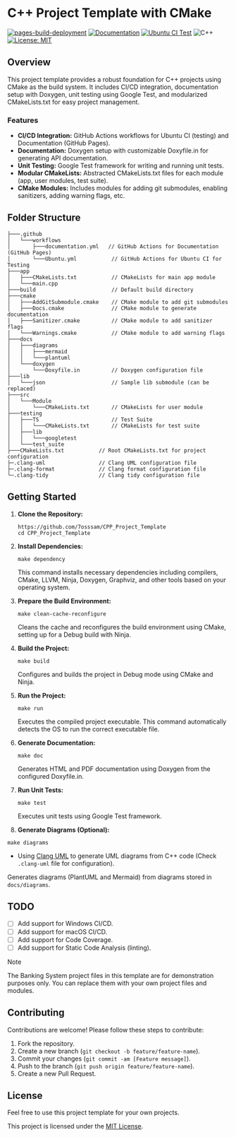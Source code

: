 # C++ Project Template with CMake

[![pages-build-deployment](https://github.com/7osssam/CPP_Project_Template/actions/workflows/pages/pages-build-deployment/badge.svg)](https://github.com/7osssam/CPP_Project_Template/actions/workflows/pages/pages-build-deployment)
[![Documentation](https://github.com/7osssam/CPP_Project_Template/actions/workflows/documentation.yml/badge.svg)](https://github.com/7osssam/CPP_Project_Template/actions/workflows/documentation.yml)
[![Ubuntu CI Test](https://github.com/7osssam/CPP_Project_Template/actions/workflows/Ubuntu.yml/badge.svg)](https://github.com/7osssam/CPP_Project_Template/actions/workflows/Ubuntu.yml)
![C++](https://img.shields.io/badge/c++-%2300599C.svg?style=for-the-badge&logo=c%2B%2B&logoColor=white)
[![License: MIT](https://img.shields.io/badge/License-MIT-yellow.svg)](https://opensource.org/licenses/MIT)
## Overview

This project template provides a robust foundation for C++ projects using CMake as the build system. It includes CI/CD integration, documentation setup with Doxygen, unit testing using Google Test, and modularized CMakeLists.txt for easy project management.

### Features

- **CI/CD Integration:** GitHub Actions workflows for Ubuntu CI (testing) and Documentation (GitHub Pages).
- **Documentation:** Doxygen setup with customizable Doxyfile.in for generating API documentation.
- **Unit Testing:** Google Test framework for writing and running unit tests.
- **Modular CMakeLists:** Abstracted CMakeLists.txt files for each module (app, user modules, test suite).
- **CMake Modules:** Includes modules for adding git submodules, enabling sanitizers, adding warning flags, etc.

## Folder Structure

```
├───.github
│   └───workflows
│       ├───documentation.yml   // GitHub Actions for Documentation (GitHub Pages)
│       └───Ubuntu.yml           // GitHub Actions for Ubuntu CI for Testing
├───app
│   ├───CMakeLists.txt           // CMakeLists for main app module
│   └───main.cpp
├───build                        // Default build directory
├───cmake
│   ├───AddGitSubmodule.cmake    // CMake module to add git submodules
│   ├───Docs.cmake               // CMake module to generate documentation
│   ├───Sanitizer.cmake          // CMake module to add sanitizer flags
│   └───Warnings.cmake           // CMake module to add warning flags
├───docs
│   ├───diagrams
│   │   ├───mermaid
│   │   └───plantuml
│   └───doxygen
│       └───Doxyfile.in          // Doxygen configuration file
├───lib
│   └───json                     // Sample lib submodule (can be replaced)
├───src
│   └───Module
│       └───CMakeLists.txt       // CMakeLists for user module
├───testing
│   ├───TS                       // Test Suite
│   │   └───CMakeLists.txt       // CMakeLists for test suite
│   ├───lib
│   │   └───googletest
│   └───test_suite
├───CMakeLists.txt           // Root CMakeLists.txt for project configuration
├─.clang-uml 				 // Clang UML configuration file
├─.clang-format 			 // Clang format configuration file
└─.clang-tidy 				 // Clang tidy configuration file
```

## Getting Started

1. **Clone the Repository:**
   ```
   https://github.com/7osssam/CPP_Project_Template
   cd CPP_Project_Template
   ```

2. **Install Dependencies:**
   ```
   make dependency
   ```

   This command installs necessary dependencies including compilers, CMake, LLVM, Ninja, Doxygen, Graphviz, and other tools based on your operating system.

3. **Prepare the Build Environment:**
   ```
   make clean-cache-reconfigure
   ```

   Cleans the cache and reconfigures the build environment using CMake, setting up for a Debug build with Ninja.

4. **Build the Project:**
   ```
   make build
   ```

   Configures and builds the project in Debug mode using CMake and Ninja.

5. **Run the Project:**
   ```
   make run
   ```

   Executes the compiled project executable. This command automatically detects the OS to run the correct executable file.

6. **Generate Documentation:**
   ```
   make doc
   ```

   Generates HTML and PDF documentation using Doxygen from the configured Doxyfile.in.

7. **Run Unit Tests:**
   ```
   make test
   ```

   Executes unit tests using Google Test framework.

8. **Generate Diagrams (Optional):**
<!-- https://clang-uml.github.io -->

   ```
   make diagrams
   ```
   -  Using [Clang UML](https://clang-uml.github.io) to generate UML diagrams from C++ code (Check `.clang-uml` file for configuration).

   Generates diagrams (PlantUML and Mermaid) from diagrams stored in `docs/diagrams`.

## TODO
- [ ] Add support for Windows CI/CD.
- [ ] Add support for macOS CI/CD.
- [ ] Add support for Code Coverage.
- [ ] Add support for Static Code Analysis (linting).

<!-- callout -->
> [!NOTE]  
> The Banking System project files in this template are for demonstration purposes only. You can replace them with your own project files and modules.


## Contributing

Contributions are welcome! Please follow these steps to contribute:

1. Fork the repository.
2. Create a new branch (`git checkout -b feature/feature-name`).
3. Commit your changes (`git commit -am [Feature message]`).
4. Push to the branch (`git push origin feature/feature-name`).
5. Create a new Pull Request.


## License
Feel free to use this project template for your own projects.

This project is licensed under the [MIT License](LICENSE).

